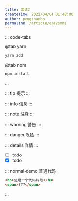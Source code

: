```yaml
---
title: 面试2
createTime: 2022/04/04 01:48:00
author: pengzhanbo
permalink: /article/exavsmm1
---
```


::: code-tabs

@tab yarn
``` bash
yarn add
```

@tab npm
``` bash
npm install
```

:::

::: tip
提示
:::

::: info
信息
:::

::: note
注释
:::

::: warning
警告
:::

::: danger
危险 
:::

::: details
详情
:::


- [ ] todo
- [x] todo

::: normal-demo 普通代码
```html
<h3>这是一个代码片段</h3>
<span>???</span>
```
:::
